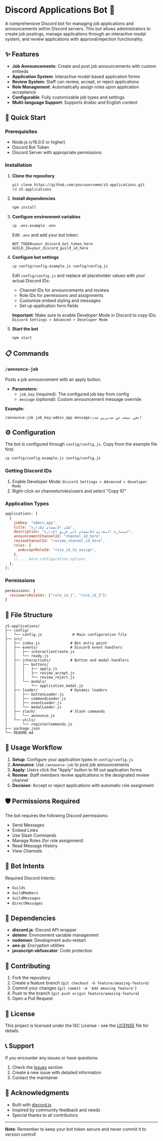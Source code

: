 # Discord Applications Bot 🤖

A comprehensive Discord bot for managing job applications and announcements within Discord servers. This bot allows administrators to create job postings, manage applications through an interactive modal system, and review applications with approval/rejection functionality.

## ✨ Features

- **Job Announcements**: Create and post job announcements with custom embeds
- **Application System**: Interactive modal-based application forms
- **Review System**: Staff can review, accept, or reject applications
- **Role Management**: Automatically assign roles upon application acceptance
- **Configurable**: Fully customizable job types and settings
- **Multi-language Support**: Supports Arabic and English content

## 🚀 Quick Start

### Prerequisites

- Node.js (v16.0.0 or higher)
- Discord Bot Token
- Discord Server with appropriate permissions

### Installation

1. **Clone the repository**

   ```bash
   git clone https://github.com/yourusername/z5-applications.git
   cd z5-applications
   ```

2. **Install dependencies**

   ```bash
   npm install
   ```

3. **Configure environment variables**

   ```bash
   cp .env.example .env
   ```

   Edit `.env` and add your bot token:

   ```env
   BOT_TOKEN=your_discord_bot_token_here
   GUILD_ID=your_discord_guild_id_here
   ```

4. **Configure bot settings**

   ```bash
   cp config/config.example.js config/config.js
   ```

   Edit `config/config.js` and replace all placeholder values with your actual Discord IDs:

   - Channel IDs for announcements and reviews
   - Role IDs for permissions and assignments
   - Customize embed styling and messages
   - Set up application form fields

   **Important**: Make sure to enable Developer Mode in Discord to copy IDs:
   `Discord Settings > Advanced > Developer Mode`

5. **Start the bot**
   ```bash
   npm start
   ```

## 📋 Commands

### `/announce-job`

Posts a job announcement with an apply button.

- **Parameters:**
  - `job_key` (required): The configured job key from config
  - `message` (optional): Custom announcement message override

**Example:**

```
/announce-job job_key:admin_app message:نحن نبحث عن مديرين جدد!
```

## ⚙️ Configuration

The bot is configured through `config/config.js`. Copy from the example file first:

```bash
cp config/config.example.js config/config.js
```

### Getting Discord IDs

1. Enable Developer Mode: `Discord Settings > Advanced > Developer Mode`
2. Right-click on channels/roles/users and select "Copy ID"

### Application Types

```javascript
applications: [
  {
    jobKey: "admin_app",
    title: "طلب الإنضمام للإدارة",
    description: "استمارة التقديم للانضمام إلى فريق الإدارة",
    announcementChannelId: "channel_id_here",
    reviewChannelId: "review_channel_id_here",
    roles: {
      onAcceptRoleId: "role_id_to_assign",
    },
    // ... more configuration options
  },
];
```

### Permissions

```javascript
permissions: {
  reviewersRoleIds: ["role_id_1", "role_id_2"];
}
```

## 🔧 File Structure

```
z5-applications/
├── config/
│   └── config.js              # Main configuration file
├── src/
│   ├── index.js              # Bot entry point
│   ├── events/               # Discord event handlers
│   │   ├── interactionCreate.js
│   │   └── ready.js
│   ├── interactions/         # Button and modal handlers
│   │   ├── buttons/
│   │   │   ├── apply.js
│   │   │   ├── review_accept.js
│   │   │   └── review_reject.js
│   │   └── modals/
│   │       └── application_modal.js
│   ├── loader/               # Dynamic loaders
│   │   ├── buttonLoader.js
│   │   ├── commandLoader.js
│   │   ├── eventLoader.js
│   │   └── modalLoader.js
│   ├── slash/                # Slash commands
│   │   └── announce.js
│   └── utils/
│       └── registerCommands.js
├── package.json
└── README.md
```

## 🎯 Usage Workflow

1. **Setup**: Configure your application types in `config/config.js`
2. **Announce**: Use `/announce-job` to post job announcements
3. **Apply**: Users click the "Apply" button to fill out application forms
4. **Review**: Staff members review applications in the designated review channel
5. **Decision**: Accept or reject applications with automatic role assignment

## 🛡️ Permissions Required

The bot requires the following Discord permissions:

- Send Messages
- Embed Links
- Use Slash Commands
- Manage Roles (for role assignment)
- Read Message History
- View Channels

## 🔗 Bot Intents

Required Discord Intents:

- `Guilds`
- `GuildMembers`
- `GuildMessages`
- `DirectMessages`

## 📝 Dependencies

- **discord.js**: Discord API wrapper
- **dotenv**: Environment variable management
- **nodemon**: Development auto-restart
- **aes-js**: Encryption utilities
- **javascript-obfuscator**: Code protection

## 🤝 Contributing

1. Fork the repository
2. Create a feature branch (`git checkout -b feature/amazing-feature`)
3. Commit your changes (`git commit -m 'Add amazing feature'`)
4. Push to the branch (`git push origin feature/amazing-feature`)
5. Open a Pull Request

## 📄 License

This project is licensed under the ISC License - see the [LICENSE](LICENSE) file for details.

## 📞 Support

If you encounter any issues or have questions:

1. Check the [Issues](https://github.com/yourusername/z5-applications/issues) section
2. Create a new issue with detailed information
3. Contact the maintainer

## 🙏 Acknowledgments

- Built with [discord.js](https://discord.js.org/)
- Inspired by community feedback and needs
- Special thanks to all contributors

---

**Note**: Remember to keep your bot token secure and never commit it to version control!
